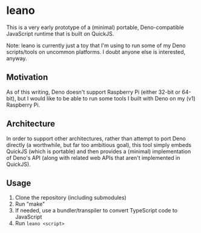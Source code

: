 # leano
This is a very early prototype of a (minimal) portable, Deno-compatible JavaScript runtime that is built on QuickJS.

Note: leano is currently just a toy that I'm using to run some of my Deno scripts/tools on uncommon platforms. I doubt anyone else is interested, anyway.

## Motivation
As of this writing, Deno doesn't support Raspberry Pi (either 32-bit or 64-bit), but I would like to be able to run some tools I built with Deno on my (v1) Raspberry Pi.

## Architecture
In order to support other architectures, rather than attempt to port Deno directly (a worthwhile, but far too ambitious goal), this tool simply embeds QuickJS (which is portable) and then provides a (minimal) implementation of Deno's API (along with related web APIs that aren't implemented in QuickJS).

## Usage
1. Clone the repository (including submodules)
1. Run "make"
1. If needed, use a bundler/transpiler to convert TypeScript code to JavaScript
1. Run `leano <script>`

